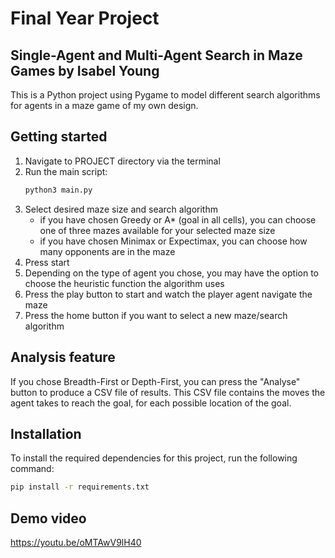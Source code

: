 # Final Year Project

## Single-Agent and Multi-Agent Search in Maze Games by Isabel Young

This is a Python project using Pygame to model different search algorithms for agents in a maze game of my own design.

## Getting started 
1. Navigate to PROJECT directory via the terminal
2. Run the main script:
    ```bash
    python3 main.py
    ```
3. Select desired maze size and search algorithm
    - if you have chosen Greedy or A* (goal in all cells), you can choose one of three mazes available for your selected maze size
    - if you have chosen Minimax or Expectimax, you can choose how many opponents are in the maze
4. Press start
5. Depending on the type of agent you chose, you may have the option to choose the heuristic function the algorithm uses
6. Press the play button to start and watch the player agent navigate the maze
7. Press the home button if you want to select a new maze/search algorithm

## Analysis feature
If you chose Breadth-First or Depth-First, you can press the "Analyse" button to produce a CSV file of results. This CSV file contains the moves the agent takes to reach the goal, for each possible location of the goal. 

## Installation
To install the required dependencies for this project, run the following command:
```bash
pip install -r requirements.txt
```

## Demo video
https://youtu.be/oMTAwV9lH40


